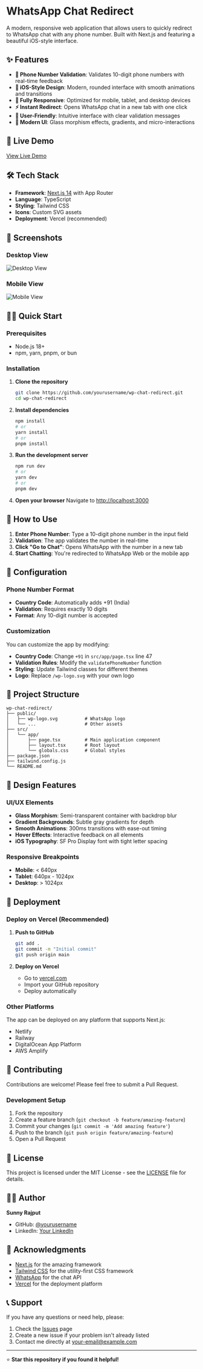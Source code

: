 # WhatsApp Chat Redirect

A modern, responsive web application that allows users to quickly redirect to WhatsApp chat with any phone number. Built with Next.js and featuring a beautiful iOS-style interface.

## ✨ Features

- **📱 Phone Number Validation**: Validates 10-digit phone numbers with real-time feedback
- **🎨 iOS-Style Design**: Modern, rounded interface with smooth animations and transitions
- **📱 Fully Responsive**: Optimized for mobile, tablet, and desktop devices
- **⚡ Instant Redirect**: Opens WhatsApp chat in a new tab with one click
- **🎯 User-Friendly**: Intuitive interface with clear validation messages
- **🌙 Modern UI**: Glass morphism effects, gradients, and micro-interactions

## 🚀 Live Demo

[View Live Demo](https://wp-chat-redirect.vercel.app/)

## 🛠️ Tech Stack

- **Framework**: [Next.js 14](https://nextjs.org/) with App Router
- **Language**: TypeScript
- **Styling**: Tailwind CSS
- **Icons**: Custom SVG assets
- **Deployment**: Vercel (recommended)

## 📱 Screenshots

### Desktop View
![Desktop View](public/screenshots/desktop.png)

### Mobile View
![Mobile View](public/screenshots/mobile.jpg)

## 🏃‍♂️ Quick Start

### Prerequisites

- Node.js 18+ 
- npm, yarn, pnpm, or bun

### Installation

1. **Clone the repository**
   ```bash
   git clone https://github.com/yourusername/wp-chat-redirect.git
   cd wp-chat-redirect
   ```

2. **Install dependencies**
   ```bash
   npm install
   # or
   yarn install
   # or
   pnpm install
   ```

3. **Run the development server**
   ```bash
   npm run dev
   # or
   yarn dev
   # or
   pnpm dev
   ```

4. **Open your browser**
   Navigate to [http://localhost:3000](http://localhost:3000)

## 📖 How to Use

1. **Enter Phone Number**: Type a 10-digit phone number in the input field
2. **Validation**: The app validates the number in real-time
3. **Click "Go to Chat"**: Opens WhatsApp with the number in a new tab
4. **Start Chatting**: You're redirected to WhatsApp Web or the mobile app

## 🔧 Configuration

### Phone Number Format
- **Country Code**: Automatically adds +91 (India)
- **Validation**: Requires exactly 10 digits
- **Format**: Any 10-digit number is accepted

### Customization

You can customize the app by modifying:

- **Country Code**: Change `+91` in `src/app/page.tsx` line 47
- **Validation Rules**: Modify the `validatePhoneNumber` function
- **Styling**: Update Tailwind classes for different themes
- **Logo**: Replace `/wp-logo.svg` with your own logo

## 📁 Project Structure

```
wp-chat-redirect/
├── public/
│   ├── wp-logo.svg          # WhatsApp logo
│   └── ...                  # Other assets
├── src/
│   └── app/
│       ├── page.tsx         # Main application component
│       ├── layout.tsx       # Root layout
│       └── globals.css      # Global styles
├── package.json
├── tailwind.config.js
└── README.md
```

## 🎨 Design Features

### UI/UX Elements
- **Glass Morphism**: Semi-transparent container with backdrop blur
- **Gradient Backgrounds**: Subtle gray gradients for depth
- **Smooth Animations**: 300ms transitions with ease-out timing
- **Hover Effects**: Interactive feedback on all elements
- **iOS Typography**: SF Pro Display font with tight letter spacing

### Responsive Breakpoints
- **Mobile**: < 640px
- **Tablet**: 640px - 1024px  
- **Desktop**: > 1024px

## 🚀 Deployment

### Deploy on Vercel (Recommended)

1. **Push to GitHub**
   ```bash
   git add .
   git commit -m "Initial commit"
   git push origin main
   ```

2. **Deploy on Vercel**
   - Go to [vercel.com](https://vercel.com)
   - Import your GitHub repository
   - Deploy automatically

### Other Platforms

The app can be deployed on any platform that supports Next.js:
- Netlify
- Railway
- DigitalOcean App Platform
- AWS Amplify

## 🤝 Contributing

Contributions are welcome! Please feel free to submit a Pull Request.

### Development Setup

1. Fork the repository
2. Create a feature branch (`git checkout -b feature/amazing-feature`)
3. Commit your changes (`git commit -m 'Add amazing feature'`)
4. Push to the branch (`git push origin feature/amazing-feature`)
5. Open a Pull Request

## 📄 License

This project is licensed under the MIT License - see the [LICENSE](LICENSE) file for details.

## 👨‍💻 Author

**Sunny Rajput**
- GitHub: [@yourusername](https://github.com/yourusername)
- LinkedIn: [Your LinkedIn](https://linkedin.com/in/yourprofile)

## 🙏 Acknowledgments

- [Next.js](https://nextjs.org/) for the amazing framework
- [Tailwind CSS](https://tailwindcss.com/) for the utility-first CSS framework
- [WhatsApp](https://whatsapp.com/) for the chat API
- [Vercel](https://vercel.com/) for the deployment platform

## 📞 Support

If you have any questions or need help, please:

1. Check the [Issues](https://github.com/yourusername/wp-chat-redirect/issues) page
2. Create a new issue if your problem isn't already listed
3. Contact me directly at your-email@example.com

---

⭐ **Star this repository if you found it helpful!**
